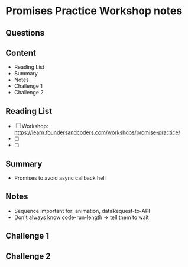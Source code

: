 # Promises Practice Workshop notes

## Questions

## Content

- Reading List
- Summary
- Notes
- Challenge 1
- Challenge 2

## Reading List

- [ ] Workshop: <https://learn.foundersandcoders.com/workshops/promise-practice/>
- [ ]
- [ ]

## Summary

- Promises to avoid async callback hell

## Notes

- Sequence important for: animation, dataRequest-to-API
- Don't always know code-run-length &rarr; tell them to wait

## Challenge 1

## Challenge 2

